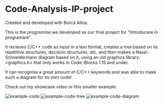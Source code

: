 # Code-Analysis-IP-project
Created and developed with Burcă Alina.

This is the programme we developed as our final project for "Introducere în programare".

It recieves C/C++ code as input in a text format, creates a tree based on its repetitive structures, decision structures, etc. and then makes a Nassi-Schneidermann diagram based on it, using an old graphics library: <graphics.h> that only works in Code::Blocks 1.15 and under.

It can recognise a great amount of C/C++ keywords and was able to make such a diagram for its own code!

Check out my showcase video or this smaller example:

![example-code](https://github.com/VladMocanu7264/Code-Analysis-IP-project/assets/125999670/c56244a2-e718-43c5-9218-1bc6b2e699a5)
![example-code-tree](https://github.com/VladMocanu7264/Code-Analysis-IP-project/assets/125999670/7cdb6494-3eba-4685-a925-baf2e81c0521)
![example-code-diagram](https://github.com/VladMocanu7264/Code-Analysis-IP-project/assets/125999670/5f9877c3-d8cf-42ea-80d5-07c8ef3bc7f3)
